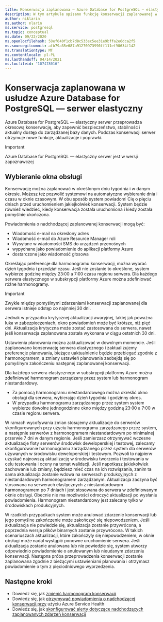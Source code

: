 ```yaml
---
title: Konserwacja zaplanowana — Azure Database for PostgreSQL — elastyczny serwer
description: W tym artykule opisano funkcję konserwacji zaplanowanej w Azure Database for PostgreSQL — elastyczny serwer.
author: niklarin
ms.author: nlarin
ms.service: postgresql
ms.topic: conceptual
ms.date: 09/22/2020
ms.openlocfilehash: 50ef040f1cb7d8c533ec5ee31e9bffa2e6dca2f5
ms.sourcegitcommit: afb79a35e687a91270973990ff111ef90634f142
ms.translationtype: MT
ms.contentlocale: pl-PL
ms.lasthandoff: 04/14/2021
ms.locfileid: "107478016"
---
```

# <a name="scheduled-maintenance-in-azure-database-for-postgresql--flexible-server"></a>Konserwacja zaplanowana w usłudze Azure Database for PostgreSQL — serwer elastyczny
 
Azure Database for PostgreSQL — elastyczny serwer przeprowadza okresową konserwację, aby zapewnić bezpieczeństwo, stabilność i aktualny dostęp do zarządzanej bazy danych. Podczas konserwacji serwer otrzymuje nowe funkcje, aktualizacje i poprawki.
 
> [!IMPORTANT]
> Azure Database for PostgreSQL — elastyczny serwer jest w wersji zapoznawczej
 
## <a name="selecting-a-maintenance-window"></a>Wybieranie okna obsługi
 
Konserwację można zaplanować w określonym dniu tygodnia i w danym okresie. Możesz też pozwolić systemowi na automatyczne wybieranie dnia i czasu w oknie czasowym. W obu sposób system powiadomi Cię o pięciu dniach przed uruchomieniem jakiejkolwiek konserwacji. System będzie również wiedzieć, kiedy konserwacja została uruchomiona i kiedy została pomyślnie ukończona.
 
Powiadomienia o nadchodzącej zaplanowanej konserwacji mogą być:
 
* Wiadomość e-mail na określony adres
* Wiadomość e-mail do Azure Resource Manager roli
* Wysyłane w wiadomości SMS do urządzeń przenośnych
* wypychane jako powiadomienie do aplikacji platformy Azure
* dostarczone jako wiadomość głosowa
 
Określając preferencje dla harmonogramu konserwacji, można wybrać dzień tygodnia i przedział czasu. Jeśli nie zostanie to określone, system wybierze godzinę między 23:00 a 7:00 czasu regionu serwera. Dla każdego serwera elastycznego w subskrypcji platformy Azure można zdefiniować różne harmonogramy. 
 
> [!IMPORTANT]
> Zwykle między pomyślnymi zdarzeniami konserwacji zaplanowanej dla serwera istnieje odstęp co najmniej 30 dni.
>
> Jednak w przypadku krytycznej aktualizacji awaryjnej, takiej jak poważna luka w zabezpieczeniach, okno powiadomień może być krótsze, niż pięć dni. Aktualizacja krytyczna może zostać zastosowana do serwera, nawet jeśli konserwacja zaplanowana została wykonana w ciągu ostatnich 30 dni.

Ustawienia planowania można zaktualizować w dowolnym momencie. Jeśli zaplanowano konserwację serwera elastycznego i zaktualizujemy preferencje planowania, bieżące uaktualnienie będzie przebiegać zgodnie z harmonogramem, a zmiany ustawień planowania zaobejdą się po pomyślnym zakończeniu następnej zaplanowanej konserwacji.

Dla każdego serwera elastycznego w subskrypcji platformy Azure można zdefiniować harmonogram zarządzany przez system lub harmonogram niestandardowy.  
* Za pomocą harmonogramu niestandardowego można określić okno obsługi dla serwera, wybierając dzień tygodnia i godzinny okres.  
* W przypadku harmonogramu zarządzanego przez system system wybierze dowolne jednogodzinne okno między godziną 23:00 a 7:00 w czasie regionu serwera.  

W ramach wycofywania zmian stosujemy aktualizacje do serwerów skonfigurowanych przy użyciu harmonogramu zarządzanego przez system, a następnie serwerów z harmonogramem niestandardowym po minimalnej przerwie 7 dni w danym regionie. Jeśli zamierzasz otrzymywać wczesne aktualizacje floty serwerów środowisk deweloperskiej i testowej, zalecamy skonfigurowanie harmonogramu zarządzanego przez system dla serwerów używanych w środowisku deweloperskiej i testowym. Pozwoli to najpierw uzyskać najnowszą aktualizację w środowisku tworzenia i testowania w celu testowania i oceny na temat walidacji. Jeśli napotkasz jakiekolwiek zachowanie lub zmiany, będziesz mieć czas na ich rozwiązania, zanim ta sama aktualizacja zostanie wdowa na serwerach produkcyjnych z niestandardowym harmonogramem zarządzanym. Aktualizacja zaczyna być stosowana na serwerach elastycznych z niestandardowym harmonogramem po 7 dniach i jest stosowana do serwera w zdefiniowanym oknie obsługi. Obecnie nie ma możliwości odroczyć aktualizacji po wysłaniu powiadomienia. Harmonogram niestandardowy jest zalecany tylko w środowiskach produkcyjnych. 

W rzadkich przypadkach system może anulować zdarzenie konserwacji lub jego pomyślne zakończenie może zakończyć się niepowodzeniem. Jeśli aktualizacja nie powiedzie się, aktualizacja zostanie przywrócona, a poprzednia wersja plików binarnych zostanie przywrócona. W takich scenariuszach aktualizacji, które zakończyły się niepowodzeniem, w oknie obsługi może nadal wystąpić ponowne uruchomienie serwera. Jeśli aktualizacja zostanie anulowana lub nie powiedzie się, system utworzy odpowiednio powiadomienie o anulowanym lub nieudanym zdarzeniu konserwacji. Następna próba przeprowadzenia konserwacji zostanie zaplanowana zgodnie z bieżącymi ustawieniami planowania i otrzymasz powiadomienie o tym z pięciodniowego wyprzedzenia. 

 
## <a name="next-steps"></a>Następne kroki
 
* Dowiedz się, jak [zmienić harmonogram konserwacji](how-to-maintenance-portal.md)
* Dowiedz się, jak [otrzymywać powiadomienia o nadchodzącej konserwacji przy](../../service-health/service-notifications.md) użyciu Azure Service Health
* Dowiedz się, jak [skonfigurować alerty dotyczące nadchodzących zaplanowanych zdarzeń konserwacji](../../service-health/resource-health-alert-monitor-guide.md)
